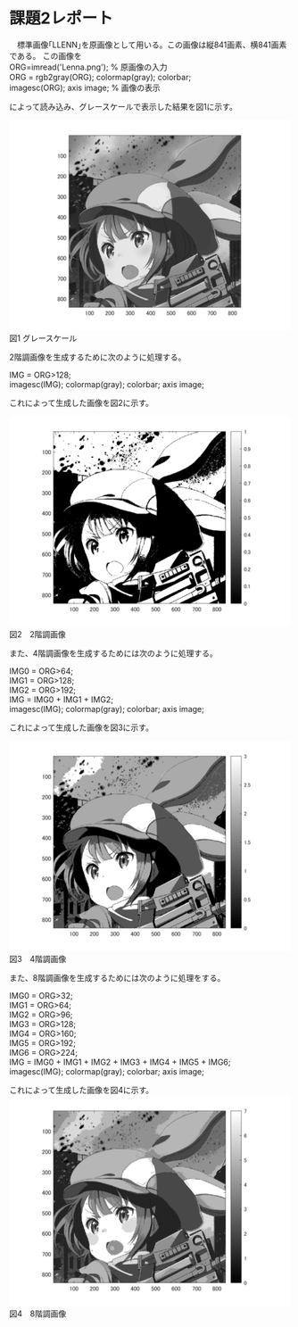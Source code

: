 # 課題2レポート

　標準画像｢LLENN｣を原画像として用いる。この画像は縦841画素、横841画素である。
この画像を  
ORG=imread('Lenna.png'); % 原画像の入力  
ORG = rgb2gray(ORG); colormap(gray); colorbar;  
imagesc(ORG); axis image; % 画像の表示

によって読み込み、グレースケールで表示した結果を図1に示す。

![原画像](https://github.com/ryo-akaiwa/gazou_kadai/blob/master/image02/kadai2_1.png?raw=true)  
図1 グレースケール

2階調画像を生成するために次のように処理する。

IMG = ORG>128;  
imagesc(IMG); colormap(gray); colorbar;  axis image;

これによって生成した画像を図2に示す。

![原画像](https://github.com/ryo-akaiwa/gazou_kadai/blob/master/image02/kadai2_2.png?raw=true)
図2　2階調画像

また、4階調画像を生成するためには次のように処理する。

IMG0 = ORG>64;  
IMG1 = ORG>128;  
IMG2 = ORG>192;  
IMG = IMG0 + IMG1 + IMG2;  
imagesc(IMG); colormap(gray); colorbar;  axis image;

これによって生成した画像を図3に示す。

![原画像](https://github.com/ryo-akaiwa/gazou_kadai/blob/master/image02/kadai2_3.png?raw=true)
図3　4階調画像

また、8階調画像を生成するためには次のように処理をする。

IMG0 = ORG>32;  
IMG1 = ORG>64;  
IMG2 = ORG>96;  
IMG3 = ORG>128;  
IMG4 = ORG>160;  
IMG5 = ORG>192;  
IMG6 = ORG>224;  
IMG = IMG0 + IMG1 + IMG2 + IMG3 + IMG4 + IMG5 + IMG6;  
imagesc(IMG); colormap(gray); colorbar;  axis image;

これによって生成した画像を図4に示す。
![原画像](https://github.com/ryo-akaiwa/gazou_kadai/blob/master/image02/kadai2_4.png?raw=true)
図4　8階調画像
